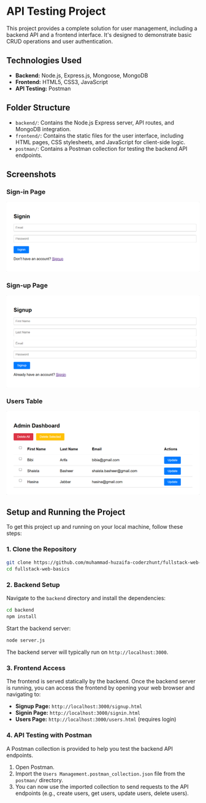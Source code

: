# API Testing Project

This project provides a complete solution for user management, including a backend API and a frontend interface. It's designed to demonstrate basic CRUD operations and user authentication.

## Technologies Used

- **Backend:** Node.js, Express.js, Mongoose, MongoDB
- **Frontend:** HTML5, CSS3, JavaScript
- **API Testing:** Postman

## Folder Structure

- `backend/`: Contains the Node.js Express server, API routes, and MongoDB integration.
- `frontend/`: Contains the static files for the user interface, including HTML pages, CSS stylesheets, and JavaScript for client-side logic.
- `postman/`: Contains a Postman collection for testing the backend API endpoints.

## Screenshots

### Sign-in Page
![Sign-in Page](screenshots/sign-in-page.png)

### Sign-up Page
![Sign-up Page](screenshots/sign-up-page.png)

### Users Table
![Users Table](screenshots/users-table.png)

## Setup and Running the Project

To get this project up and running on your local machine, follow these steps:

### 1. Clone the Repository

```bash
git clone https://github.com/muhammad-huzaifa-coderzhunt/fullstack-web-basics.git
cd fullstack-web-basics
```

### 2. Backend Setup

Navigate to the `backend` directory and install the dependencies:

```bash
cd backend
npm install
```

Start the backend server:

```bash
node server.js
```
The backend server will typically run on `http://localhost:3000`.

### 3. Frontend Access

The frontend is served statically by the backend. Once the backend server is running, you can access the frontend by opening your web browser and navigating to:

- **Signup Page:** `http://localhost:3000/signup.html`
- **Signin Page:** `http://localhost:3000/signin.html`
- **Users Page:** `http://localhost:3000/users.html` (requires login)

### 4. API Testing with Postman

A Postman collection is provided to help you test the backend API endpoints.

1. Open Postman.
2. Import the `Users Management.postman_collection.json` file from the `postman/` directory.
3. You can now use the imported collection to send requests to the API endpoints (e.g., create users, get users, update users, delete users).